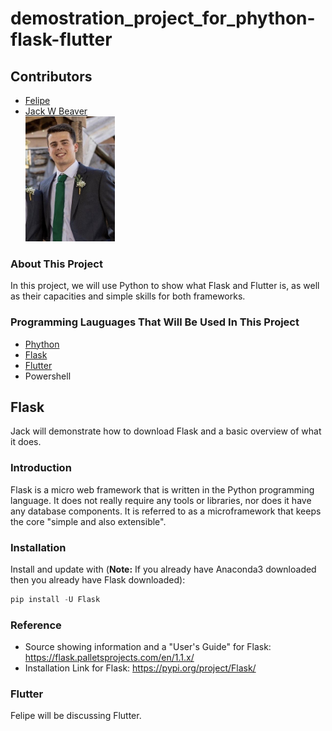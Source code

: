 # demostration_project_for_phython-flask-flutter

## Contributors
- [Felipe](https://github.com/FelipeGHB/about-felipe)
- [Jack W Beaver](https://github.com/JackWBeaver) <br>
<img src="Selfie.jpg" widt="150" height="200" /><br>

### About This Project
In this project, we will use Python to show what Flask and Flutter is, as well as their capacities and simple skills for both frameworks.

### Programming Lauguages That Will Be Used In This Project
- [Phython](https://www.python.org)
- [Flask](https://flask.palletsprojects.com/en/1.1.x/)
- [Flutter](https://flutter.dev)
- Powershell

## Flask
Jack will demonstrate how to download Flask and a basic overview of what it does.

### Introduction
Flask is a micro web framework that is written in the Python programming language. It does not really require any tools or libraries, nor does it have any database components. It is referred to as a microframework that keeps the core "simple and also extensible".

### Installation
Install and update with (**Note:** If you already have Anaconda3 downloaded then you already have Flask downloaded):
```Powershell
pip install -U Flask
```
### Reference
- Source showing information and a "User's Guide" for Flask: https://flask.palletsprojects.com/en/1.1.x/
- Installation Link for Flask: https://pypi.org/project/Flask/

### Flutter
Felipe will be discussing Flutter.
